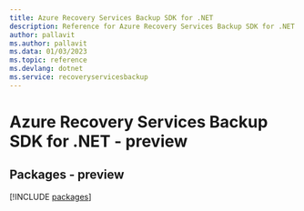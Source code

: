 ```yaml
---
title: Azure Recovery Services Backup SDK for .NET
description: Reference for Azure Recovery Services Backup SDK for .NET
author: pallavit
ms.author: pallavit
ms.data: 01/03/2023
ms.topic: reference
ms.devlang: dotnet
ms.service: recoveryservicesbackup
---
```

# Azure Recovery Services Backup SDK for .NET - preview
## Packages - preview
[!INCLUDE [packages](recovery-services-backup-index.md)]